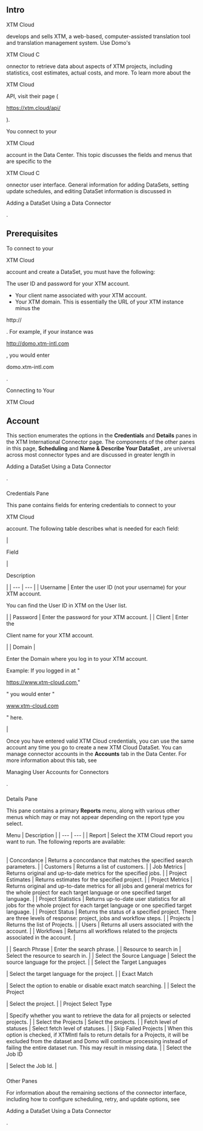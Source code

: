 

Intro
-------


 XTM Cloud

develops and sells XTM, a web-based, computer-assisted translation tool and translation management system. Use Domo's

XTM Cloud C

onnector to retrieve data about aspects of XTM projects, including statistics, cost estimates, actual costs, and more. To learn more about the

XTM Cloud

API, visit their page (

https://xtm.cloud/api/

).


 You connect to your

XTM Cloud

account in the Data Center. This topic discusses the fields and menus that are specific to the

XTM Cloud C

onnector user interface. General information for adding DataSets, setting update schedules, and editing DataSet information is discussed in

Adding a DataSet Using a Data Connector

.


 Prerequisites
---------------

To connect to your

XTM Cloud

account and create a DataSet, you must have the following:

 The user ID and password for your XTM account.
* Your client name associated with your XTM account.
* Your XTM domain. This is essentially the URL of your XTM instance minus the

http://

. For example, if your instance was

http://domo.xtm-intl.com

, you would enter


 domo.xtm-intl.com


 .

Connecting to Your

XTM Cloud

Account
--------------------------------------------


 This section enumerates the options in the
 **Credentials**
 and
 **Details**
 panes in the XTM International Connector page. The components of the other panes in this page,
 **Scheduling**
 and
 **Name & Describe Your DataSet**
 , are universal across most connector types and are discussed in greater length in

Adding a DataSet Using a Data Connector

.


###

Credentials Pane


 This pane contains fields for entering credentials to connect to your

XTM Cloud

account. The following table describes what is needed for each field:


|

Field

|

Description

|
| --- | --- |
|
 Username
  |
 Enter the user ID (not your username) for your XTM account.

You can find the User ID in XTM on the User list.

|
|
 Password
  |
 Enter the password for your XTM account.
  |
|
 Client
  |
 Enter the

Client name for your XTM account.

|
|
 Domain
  |

Enter the Domain where you log in to your XTM account.


 Example: If you logged in at "

https://www.xtm-cloud.com,"

" you would enter "

www.xtm-cloud.com

" here.

|


 Once you have entered valid XTM Cloud credentials, you can use the same account any time you go to create a new XTM Cloud DataSet. You can manage connector accounts in the
 **Accounts**
 tab in the Data Center. For more information about this tab, see

Managing User Accounts for Connectors

.


###
 Details Pane

This pane contains a primary
 **Reports**
 menu, along with various other menus which may or may not appear depending on the report type you select.


 Menu
  |
 Description
  |
| --- | --- |
|
 Report
  |
 Select the XTM Cloud report you want to run. The following reports are available:


|  |  |
| --- | --- |
|
 Concordance
  |
 Returns a concordance that matches the specified search parameters.
  |
|
 Customers
  |
 Returns a list of customers.
  |
|
 Job Metrics
  |
 Returns original and up-to-date metrics for the specified jobs.
  |
|
 Project Estimates
  |
 Returns estimates for the specified project.
  |
|
 Project Metrics
  |
 Returns original and up-to-date metrics for all jobs and general metrics for the whole project for each target language or one specified target language.
  |
|
 Project Statistics
  |
 Returns up-to-date user statistics for all jobs for the whole project for each target language or one specified target language.
  |
|
 Project Status
  |
 Returns the status of a specified project. There are three levels of response: project, jobs and workflow steps.
  |
|
 Projects
  |
 Returns the list of Projects.
  |
|
 Users
  |
 Returns all users associated with the account.
  |
|
 Workflows
  |
 Returns all workflows related to the projects associated in the account.
  |

|
|
 Search Phrase
  |
 Enter the search phrase.
  |
|
 Resource to search in
  |
 Select the resource to search in.
  |
|
 Select the Source Language
  |
 Select the source language for the project.
  |
|
 Select the Target Languages

|
 Select the target language for the project.
  |
|
 Exact Match

|
 Select the option to enable or disable exact match searching.
  |
|
 Select the Project

|
 Select the project.
  |
|
 Project Select Type

|
 Specify whether you want to retrieve the data for all projects or selected projects.
  |
|
 Select the Projects
  |
 Select the projects.
  |
|
 Fetch level of statuses
  |
 Select fetch level of statuses.
  |
|
 Skip Failed Projects
  |
 When this option is checked, if XTMIntl fails to return details for a Projects, it will be excluded from the dataset and Domo will continue processing instead of failing the entire dataset run. This may result in missing data.
  |
|
 Select the Job ID

|
 Select the Job Id.
  |


###
 Other Panes

For information about the remaining sections of the connector interface, including how to configure scheduling, retry, and update options, see

Adding a DataSet Using a Data Connector

.

